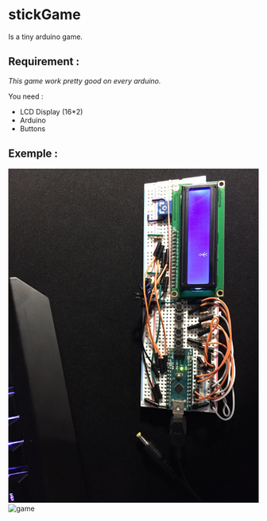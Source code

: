 # stickGame
Is a tiny arduino game.

## Requirement :
*This game work pretty good on every arduino.*

You need :

- LCD Display (16*2)
- Arduino
- Buttons

## Exemple :
![Circuit](exemple/circuit.JPG)
![game](exemple/game.gif)

